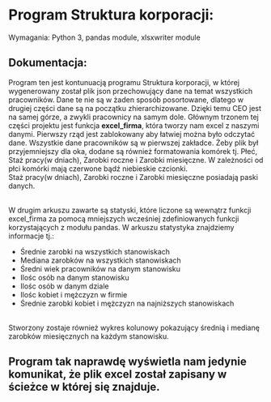 # Program Struktura korporacji:

Wymagania: Python 3, pandas module, xlsxwriter module

## Dokumentacja:
Program ten jest kontunuacją programu Struktura korporacji, w której wygenerowany został plik json przechowujący dane na temat wszystkich pracowników.
Dane te nie są w żaden sposób posortowane, dlatego w drugiej części dane są na początku zhierarchizowane. Dzięki temu CEO jest na samej górze, a zwykli
pracownicy na samym dole. Głównym trzonem tej części projektu jest funkcja **excel_firma**, która tworzy nam excel z naszymi danymi. Pierwszy rząd jest
zablokowany aby łatwiej można było odczytać dane. Wszystkie dane pracowników są w pierwszej zakładce. Żeby plik był przyjemniejszy dla oka, dodane są również
formatowania komórek tj. Płeć, Staż pracy(w dniach), Zarobki roczne i Zarobki miesięczne.
W zależności od płci komórki mają czerwone bądź niebieskie czcionki.<br>
Staż pracy(w dniach), Zarobki roczne i Zarobki miesięczne posiadają paski danych.<br>
<br>

W drugim arkuszu zawarte są statyski, które liczone są wewnątrz funkcji excel_firma za pomocą mniejszych wcześniej zdefiniowanych funkcji korzystających z
modułu pandas.
W arkuszu statystyka znajdziemy informacje tj.:
- Średnie zarobki na wszystkich stanowiskach
- Mediana zarobków na wszystkich stanowiskach
- Średni wiek pracowników na danym stanowisku
- Ilośc osób na danym stanowisku
- Ilośc osób w danym dziale
- Ilośc kobiet i mężczyzn w firmie
- Średnie zarobki kobiet i mężczyzn na najniższych stanowiskach

<br>
Stworzony zostaje również wykres kolunowy pokazujący średnią i medianę zarobków miesięcznych na każdym stanowisku.

## Program tak naprawdę wyświetla nam jedynie komunikat, że plik excel został zapisany w ścieżce w której się znajduje.
